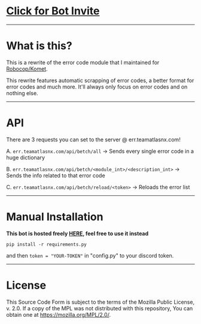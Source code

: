 # [Click for Bot Invite](https://discordapp.com/api/oauth2/authorize?client_id=520331685104189452&permissions=0&scope=bot)

---

# What is this?

This is a rewrite of the error code module that I maintained for [Robocop/Komet](https://github.com/reswitched/robocop-ng).

This rewrite features automatic scrapping of error codes, a better format for error codes and much more. It'll always only focus on error codes and on nothing else.

---

# API

There are 3 requests you can set to the server @ err.teamatlasnx.com!

A. ```err.teamatlasnx.com/api/betch/all``` -> Sends every single error code in a huge dictionary

B. ```err.teamatlasnx.com/api/betch/<module_int>/<description_int>``` -> Sends the info related to that error code

C. ```err.teamatlasnx.com/api/betch/reload/<token>``` -> Reloads the error list

---

# Manual Installation

**This bot is hosted freely [HERE](https://discordapp.com/api/oauth2/authorize?client_id=520331685104189452&permissions=0&scope=bot), feel free to use it instead**

```pip install -r requirements.py```

and then ```token = "YOUR-TOKEN"``` in "config.py" to your discord token.

---

# License

This Source Code Form is subject to the terms of the Mozilla Public
License, v. 2.0. If a copy of the MPL was not distributed with this
repository, You can obtain one at https://mozilla.org/MPL/2.0/.
